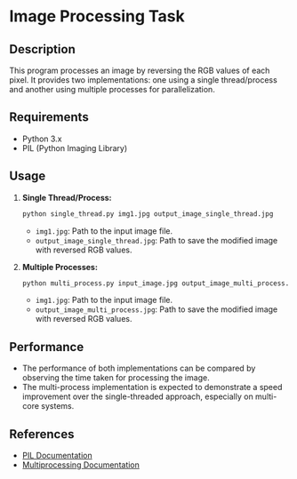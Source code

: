 # Image Processing Task

## Description
This program processes an image by reversing the RGB values of each pixel. It provides two implementations: one using a single thread/process and another using multiple processes for parallelization.

## Requirements
- Python 3.x
- PIL (Python Imaging Library)

## Usage
1. **Single Thread/Process:**
    ```bash
    python single_thread.py img1.jpg output_image_single_thread.jpg
    ```
    - `img1.jpg`: Path to the input image file.
    - `output_image_single_thread.jpg`: Path to save the modified image with reversed RGB values.

2. **Multiple Processes:**
    ```bash
    python multi_process.py input_image.jpg output_image_multi_process.jpg
    ```
    - `img1.jpg`: Path to the input image file.
    - `output_image_multi_process.jpg`: Path to save the modified image with reversed RGB values.

## Performance
- The performance of both implementations can be compared by observing the time taken for processing the image.
- The multi-process implementation is expected to demonstrate a speed improvement over the single-threaded approach, especially on multi-core systems.

## References
- [PIL Documentation](https://pillow.readthedocs.io/en/stable/)
- [Multiprocessing Documentation](https://docs.python.org/3/library/multiprocessing.html)
